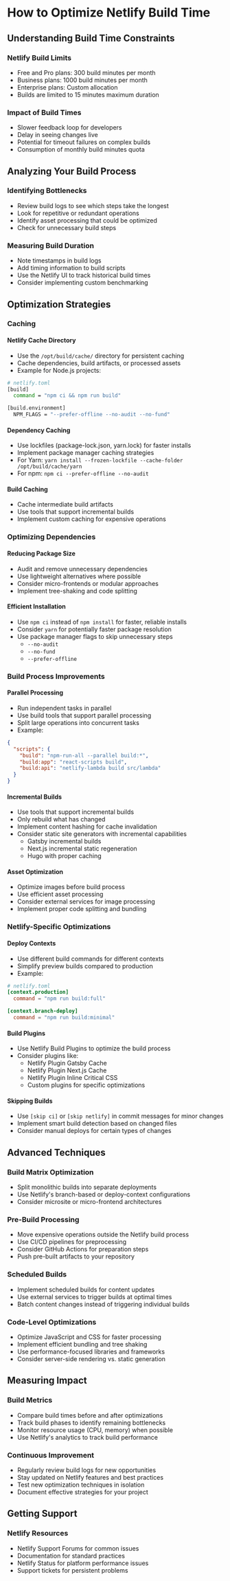 # How to Optimize Netlify Build Time

## Understanding Build Time Constraints

### Netlify Build Limits
- Free and Pro plans: 300 build minutes per month
- Business plans: 1000 build minutes per month
- Enterprise plans: Custom allocation
- Builds are limited to 15 minutes maximum duration

### Impact of Build Times
- Slower feedback loop for developers
- Delay in seeing changes live
- Potential for timeout failures on complex builds
- Consumption of monthly build minutes quota

## Analyzing Your Build Process

### Identifying Bottlenecks
- Review build logs to see which steps take the longest
- Look for repetitive or redundant operations
- Identify asset processing that could be optimized
- Check for unnecessary build steps

### Measuring Build Duration
- Note timestamps in build logs
- Add timing information to build scripts
- Use the Netlify UI to track historical build times
- Consider implementing custom benchmarking

## Optimization Strategies

### Caching

#### Netlify Cache Directory
- Use the `/opt/build/cache/` directory for persistent caching
- Cache dependencies, build artifacts, or processed assets
- Example for Node.js projects:
```bash
# netlify.toml
[build]
  command = "npm ci && npm run build"

[build.environment]
  NPM_FLAGS = "--prefer-offline --no-audit --no-fund"
```

#### Dependency Caching
- Use lockfiles (package-lock.json, yarn.lock) for faster installs
- Implement package manager caching strategies
- For Yarn: `yarn install --frozen-lockfile --cache-folder /opt/build/cache/yarn`
- For npm: `npm ci --prefer-offline --no-audit`

#### Build Caching
- Cache intermediate build artifacts
- Use tools that support incremental builds
- Implement custom caching for expensive operations

### Optimizing Dependencies

#### Reducing Package Size
- Audit and remove unnecessary dependencies
- Use lightweight alternatives where possible
- Consider micro-frontends or modular approaches
- Implement tree-shaking and code splitting

#### Efficient Installation
- Use `npm ci` instead of `npm install` for faster, reliable installs
- Consider `yarn` for potentially faster package resolution
- Use package manager flags to skip unnecessary steps
  - `--no-audit`
  - `--no-fund`
  - `--prefer-offline`

### Build Process Improvements

#### Parallel Processing
- Run independent tasks in parallel
- Use build tools that support parallel processing
- Split large operations into concurrent tasks
- Example:
```json
{
  "scripts": {
    "build": "npm-run-all --parallel build:*",
    "build:app": "react-scripts build",
    "build:api": "netlify-lambda build src/lambda"
  }
}
```

#### Incremental Builds
- Use tools that support incremental builds
- Only rebuild what has changed
- Implement content hashing for cache invalidation
- Consider static site generators with incremental capabilities
  - Gatsby incremental builds
  - Next.js incremental static regeneration
  - Hugo with proper caching

#### Asset Optimization
- Optimize images before build process
- Use efficient asset processing
- Consider external services for image processing
- Implement proper code splitting and bundling

### Netlify-Specific Optimizations

#### Deploy Contexts
- Use different build commands for different contexts
- Simplify preview builds compared to production
- Example:
```toml
# netlify.toml
[context.production]
  command = "npm run build:full"

[context.branch-deploy]
  command = "npm run build:minimal"
```

#### Build Plugins
- Use Netlify Build Plugins to optimize the build process
- Consider plugins like:
  - Netlify Plugin Gatsby Cache
  - Netlify Plugin Next.js Cache
  - Netlify Plugin Inline Critical CSS
  - Custom plugins for specific optimizations

#### Skipping Builds
- Use `[skip ci]` or `[skip netlify]` in commit messages for minor changes
- Implement smart build detection based on changed files
- Consider manual deploys for certain types of changes

## Advanced Techniques

### Build Matrix Optimization
- Split monolithic builds into separate deployments
- Use Netlify's branch-based or deploy-context configurations
- Consider microsite or micro-frontend architectures

### Pre-Build Processing
- Move expensive operations outside the Netlify build process
- Use CI/CD pipelines for preprocessing
- Consider GitHub Actions for preparation steps
- Push pre-built artifacts to your repository

### Scheduled Builds
- Implement scheduled builds for content updates
- Use external services to trigger builds at optimal times
- Batch content changes instead of triggering individual builds

### Code-Level Optimizations
- Optimize JavaScript and CSS for faster processing
- Implement efficient bundling and tree shaking
- Use performance-focused libraries and frameworks
- Consider server-side rendering vs. static generation

## Measuring Impact

### Build Metrics
- Compare build times before and after optimizations
- Track build phases to identify remaining bottlenecks
- Monitor resource usage (CPU, memory) when possible
- Use Netlify's analytics to track build performance

### Continuous Improvement
- Regularly review build logs for new opportunities
- Stay updated on Netlify features and best practices
- Test new optimization techniques in isolation
- Document effective strategies for your project

## Getting Support

### Netlify Resources
- Netlify Support Forums for common issues
- Documentation for standard practices
- Netlify Status for platform performance issues
- Support tickets for persistent problems
